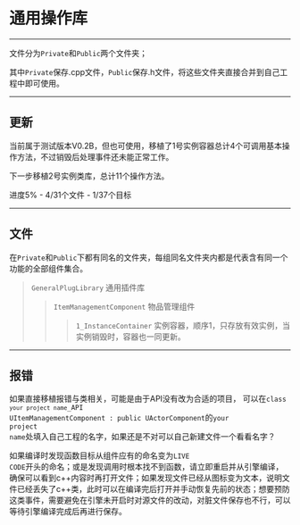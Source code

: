 # 通用操作库
-----

文件分为<code>Private</code>和<code>Public</code>两个文件夹；

其中<code>Private</code>保存.cpp文件，<code>Public</code>保存.h文件，将这些文件夹直接合并到自己工程中即可使用。

-----

## 更新
当前属于测试版本V0.2B，但也可使用，移植了1号实例容器总计4个可调用基本操作方法，不过销毁后处理事件还未能正常工作。

下一步移植2号实例类库，总计11个操作方法。

进度5% - 4/31个文件 - 1/37个目标

-----

## 文件
在<code>Private</code>和<code>Public</code>下都有同名的文件夹，每组同名文件夹内都是代表含有同一个功能的全部组件集合。

> <code>GeneralPlugLibrary</code> 通用插件库
>> <code>ItemManagementComponent</code> 物品管理组件
>>> <code>1_InstanceContainer</code> 实例容器，顺序1，只存放有效实例，当实例销毁时，容器也一同更新。



-----

## 报错

如果直接移植报错与类相关，可能是由于API没有改为合适的项目， 可以在<code>class <code>your project name</code>_API UItemManagementComponent : public UActorComponent</code>的<code>your project name</code>处填入自己工程的名字，如果还是不对可以自己新建文件一个看看名字？

如果编译时发现函数目标从组件应有的命名变为<code>LIVE CODE</code>开头的命名；或是发现调用时根本找不到函数，请立即重启并从引擎编译，确保可以看到c++内容时再打开文件；如果发现文件已经从图标变为文本，说明文件已经丢失了c++类，此时可以在编译完后打开并手动恢复先前的状态；想要预防这类事件，需要避免在引擎未开启时对源文件的改动，对脏文件保存也不行，可以等待引擎编译完成后再进行保存。
